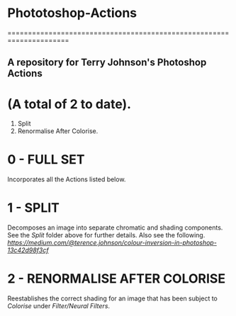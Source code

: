 # Phototoshop-Actions
=====================================================================

## A repository for Terry Johnson's Photoshop Actions 
# (A total of 2 to date).

1. Split
2. Renormalise After Colorise.

# 0 - FULL SET
Incorporates all the Actions listed below.

# 1 - SPLIT

Decomposes an image into separate chromatic and shading components.  See the *Split* folder above for further details. Also see the following.
*https://medium.com/@terence.johnson/colour-inversion-in-photoshop-13c42d98f3cf*

# 2 - RENORMALISE AFTER COLORISE 

Reestablishes the correct shading for an image that has been subject to *Colorise* under *Filter/Neural Filters*.


